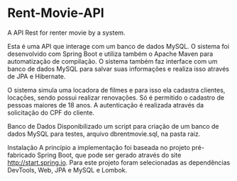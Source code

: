 # Rent-Movie-API
A API Rest for renter movie by a system.

Esta é uma API que interage com um banco de dados MySQL. O sistema foi desenvolvido com Spring Boot e utiliza também o Apache Maven para automatização de compilação. O sistema também faz interface com um banco de dados MySQL para salvar suas informações e realiza isso através de JPA e Hibernate.

O sistema simula uma locadora de filmes e para isso ela cadastra clientes, locações, sendo possui realizar renovações. Só é permitido o cadastro de pessoas maiores de 18 anos. 
A autenticação é realizada através da solicitação do CPF do cliente.

Banco de Dados
Disponibilizado um script para criação de um banco de dados MySQL para testes, arquivo dbrentmovie.sql, na pasta raiz.

Instalação
A princípio a implementação foi baseada no projeto pré-fabricado Spring Boot, que pode ser gerado através do site http://start.spring.io. Para este projeto foram selecionadas as dependências DevTools, Web, JPA e MySQL e Lombok.

